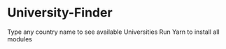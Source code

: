 # University-Finder
Type any country name to see available Universities
Run Yarn to install all modules
